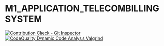 # M1_APPLICATION_TELECOMBILLINGSYSTEM
[![Contribution Check - Git Inspector](https://github.com/santhosh1120/M1_APPLICATION_TELECOMBILLINGSYSTEM/actions/workflows/gitinspector.yml/badge.svg)](https://github.com/santhosh1120/M1_APPLICATION_TELECOMBILLINGSYSTEM/actions/workflows/gitinspector.yml)
[![CodeQuality Dynamic Code Analysis Valgrind](https://github.com/santhosh1120/M1_APPLICATION_TELECOMBILLINGSYSTEM/actions/workflows/valgrind.yml/badge.svg)](https://github.com/santhosh1120/M1_APPLICATION_TELECOMBILLINGSYSTEM/actions/workflows/valgrind.yml)
